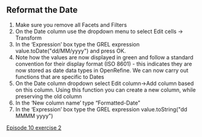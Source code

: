 ## Reformat the Date

1. Make sure you remove all Facets and Filters
1. On the Date column use the dropdown menu to select Edit cells -> Transform
1. In the ‘Expression’ box type the GREL expression value.toDate("dd/MM/yyyy") and press OK.
1. Note how the values are now displayed in green and follow a standard convention for their display format (ISO 8601) - this indicates they are now stored as date data types in OpenRefine. We can now carry out functions that are specific to Dates
1. On the Date column dropdown select Edit column->Add column based on this column. Using this function you can create a new column, while preserving the old column
1. In the ‘New column name’ type “Formatted-Date”
1. In the ‘Expression’ box type the GREL expression value.toString("dd MMMM yyyy")

[Episode 10 exercise 2](episode10_ex2.md)
